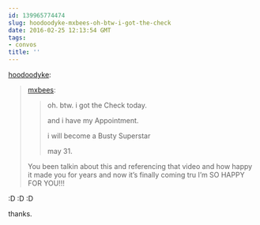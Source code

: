 ```yaml
---
id: 139965774474
slug: hoodoodyke-mxbees-oh-btw-i-got-the-check
date: 2016-02-25 12:13:54 GMT
tags:
- convos
title: ''
---
```

<p><a class="tumblr_blog" href="http://hoodoodyke.tumblr.com/post/139946242399">hoodoodyke</a>:</p>
<blockquote>
<p><a class="tumblr_blog" href="http://mxbees.tumblr.com/post/139943444764">mxbees</a>:</p>
<blockquote>
<p>oh. btw. i got the Check today.</p>

<p>and i have my Appointment.</p>

<p>i will become a Busty Superstar</p>

<p>may 31.</p>
</blockquote>
<p>You been talkin about this and referencing that video and how happy it made you for years and now it’s finally coming tru I’m SO HAPPY FOR YOU!!!</p>
</blockquote>

:D :D :D

thanks. 